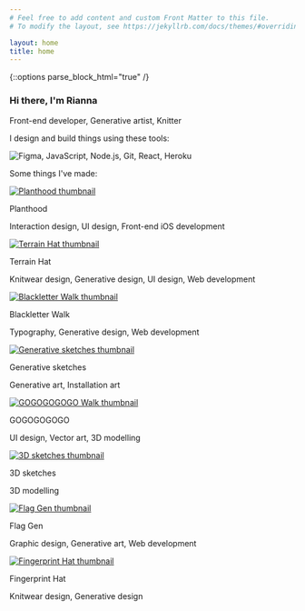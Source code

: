 ```yaml
---
# Feel free to add content and custom Front Matter to this file.
# To modify the layout, see https://jekyllrb.com/docs/themes/#overriding-theme-defaults

layout: home
title: home
---
```

{::options parse_block_html="true" /}

<div class="col-12 offset-sm-0 col-md-8 offset-md-2 col-lg-6 offset-lg-3 vertical-center">

<div id="about" class="my-5 py-5">

### Hi there, I'm Rianna

Front-end developer, Generative artist, Knitter

</div>
<div class="my-5 py-5">

I design and build things using these tools:

![Figma, JavaScript, Node.js, Git, React, Heroku](../assets/images/badges.png)


</div>
<div id="projects" class="my-5 pt-5">

Some things I've made:

</div>

</div>
<div class="col-12">
<div class="row">

<div class="col-12 col-md-6 col-lg-4 mb-5">

[![Planthood thumbnail](../assets/images/planthoodthumbnail.png)](planthood)

Planthood

Interaction design, UI design, Front-end iOS development

</div>
<div class="col-12 col-md-6 col-lg-4 mb-5">

[![Terrain Hat thumbnail](../assets/images/terrainhatthumbnail.png)](terrain-hat)

Terrain Hat

Knitwear design, Generative design, UI design, Web development

</div>
<div class="col-12 col-md-6 col-lg-4 mb-5">

[![Blackletter Walk thumbnail](../assets/images/blackletterwalkthumbnail.gif)](blackletter-walk)

Blackletter Walk

Typography, Generative design, Web development

</div>
<div class="col-12 col-md-6 col-lg-4 mb-5">

[![Generative sketches thumbnail](../assets/images/generativesketchesthumbnail.gif)](generative-sketches)

Generative sketches

Generative art, Installation art

</div>
<div class="col-12 col-md-6 col-lg-4 mb-5">

[![GOGOGOGOGO Walk thumbnail](../assets/images/gogogogogothumbnail.png)](gogogogogo)

GOGOGOGOGO

UI design, Vector art, 3D modelling

</div>
<div class="col-12 col-md-6 col-lg-4 mb-5">

[![3D sketches thumbnail](../assets/images/3dsketchesthumbnail.png)](3d-sketches)

3D sketches

3D modelling

</div>
<div class="col-12 col-md-6 col-lg-4 mb-5">

[![Flag Gen thumbnail](../assets/images/flaggenthumbnail.png)](flag-gen)

Flag Gen

Graphic design, Generative art, Web development

</div>
<div class="col-12 col-md-6 col-lg-4 mb-5">

[![Fingerprint Hat thumbnail](../assets/images/fingerprinthatthumbnail.png)](fingerprint-hat)

Fingerprint Hat

Knitwear design, Generative design

</div>

</div>
</div>
